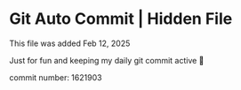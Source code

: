 # Git Auto Commit | Hidden File

This file was added Feb 12, 2025

Just for fun and keeping my daily git commit active 🤪

commit number: 1621903
